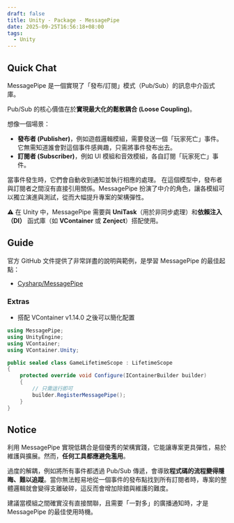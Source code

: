 ```yaml
---
draft: false
title: Unity - Package - MessagePipe
date: 2025-09-25T16:56:18+08:00
tags:
  - Unity
---
```


## Quick Chat

MessagePipe 是一個實現了「發布/訂閱」模式（Pub/Sub）的訊息中介函式庫。

Pub/Sub 的核心價值在於**實現最大化的鬆散耦合 (Loose Coupling)**。 

想像一個場景： 
- **發布者 (Publisher)**，例如遊戲邏輯模組，需要發送一個「玩家死亡」事件。它無需知道誰會對這個事件感興趣，只需將事件發布出去。 
- **訂閱者 (Subscriber)**，例如 UI 模組和音效模組，各自訂閱「玩家死亡」事件。

當事件發生時，它們會自動收到通知並執行相應的處理。 在這個模型中，發布者與訂閱者之間沒有直接引用關係。MessagePipe 扮演了中介的角色，讓各模組可以獨立演進與測試，從而大幅提升專案的架構彈性。

⚠️ 在 Unity 中，MessagePipe 需要與 **UniTask**（用於非同步處理）和**依賴注入（DI）** 函式庫（如 **VContainer** 或 **Zenject**）搭配使用。

## Guide

官方 GitHub 文件提供了非常詳盡的說明與範例，是學習 MessagePipe 的最佳起點：
- [Cysharp/MessagePipe](https://github.com/Cysharp/MessagePipe)

### Extras

- 搭配 VContainer v1.14.0 之後可以簡化配置
  
```c#
using MessagePipe;
using UnityEngine;
using VContainer;
using VContainer.Unity;

public sealed class GameLifetimeScope : LifetimeScope
{
	protected override void Configure(IContainerBuilder builder)
	{
		// 只需這行即可
		builder.RegisterMessagePipe(); 
	}
}
```

## Notice

利用 MessagePipe 實現低耦合是個優秀的架構實踐，它能讓專案更具彈性，易於維護與擴展。然而，**任何工具都應避免濫用**。

過度的解耦，例如將所有事件都透過 Pub/Sub 傳遞，會導致**程式碼的流程變得隱晦、難以追蹤**。當你無法輕易地從一個事件的發布點找到所有訂閱者時，專案的整體邏輯就會變得支離破碎，這反而會增加除錯與維護的難度。

建議當模組之間確實沒有直接關聯，且需要「一對多」的廣播通知時，才是 MessagePipe 的最佳使用時機。